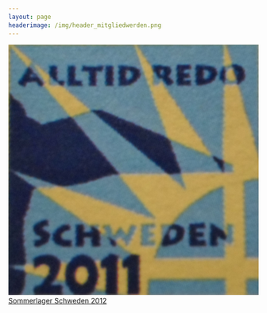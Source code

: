 ```yaml
---
layout: page
headerimage: /img/header_mitgliedwerden.png
---
```

<a href="https://www.flickr.com/photos/141398173@N07/albums/72157668327830950/">
 <div class="tile">
   <div class="tile-content slide-up">
   <a href="https://www.flickr.com/photos/141398173@N07/albums/72157668327830950/">
        <div class="slide">
          <img src="/img/Schweden.jpg">       
        </div>
         <div class="slide-over">
           Sommerlager Schweden 2012             
         </div>
   </div>
 </div>
</a> 



